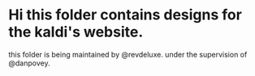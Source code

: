 # Hi this folder contains designs for the kaldi's website.

this folder is being maintained by @revdeluxe.
under the supervision of @danpovey.

